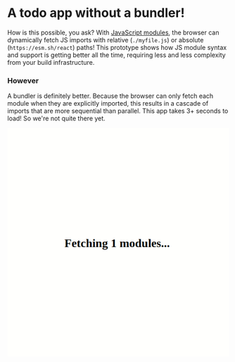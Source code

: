 # A todo app without a bundler!

How is this possible, you ask? With [JavaScript modules](https://developer.mozilla.org/en-US/docs/Web/JavaScript/Guide/Modules), the browser can dynamically fetch JS imports with relative (`./myfile.js`) or absolute (`https://esm.sh/react`) paths! This prototype shows how JS module syntax and support is getting better all the time, requiring less and less complexity from your build infrastructure.

### However

A bundler is definitely better. Because the browser can only fetch each module when they are explicitly imported, this results in a cascade of imports that are more sequential than parallel. This app takes 3+ seconds to load! So we're not quite there yet.

![unbundled_todo_app.gif](unbundled_todo_app.gif)
